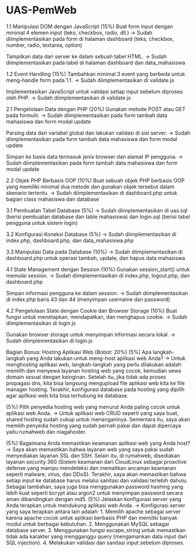 # UAS-PemWeb
1.1 Manipulasi DOM dengan JavaScript (15%)
Buat form input dengan minimal 4 elemen input (teks, checkbox, radio, dll.)
-> Sudah diimplementasikan pada form di halaman dashboard (teks, checkbox, number, radio, textarea, option)

Tampilkan data dari server ke dalam sebuah tabel HTML.
-> Sudah diimplementasikan pada tabel di halaman dashboard dan data_mahasiswa


1.2 Event Handling (15%)
Tambahkan minimal 3 event yang berbeda untuk meng-handle form pada 1.1.
-> Sudah diimplementasikan di validate.js

Implementasikan JavaScript untuk validasi setiap input sebelum diproses oleh PHP.
-> Sudah diimplementasikan di validate.js


2.1 Pengelolaan Data dengan PHP (20%)
Gunakan metode POST atau GET pada formulir.
-> Sudah diimplementasikan pada form tambah data mahasiswa dan form modal update

Parsing data dari variabel global dan lakukan validasi di sisi server.
-> Sudah diimplementasikan pada form tambah data mahasiswa dan form modal update

Simpan ke basis data termasuk jenis browser dan alamat IP pengguna.
-> Sudah diimplementasikan pada form tambah data mahasiswa dan form modal update


2.2 Objek PHP Berbasis OOP (10%)
Buat sebuah objek PHP berbasis OOP yang memiliki minimal dua metode dan gunakan objek tersebut dalam skenario tertentu.
-> Sudah diimplementasikan di dashboard.php untuk bagian class mahasiswa dan database


3.1 Pembuatan Tabel Database (5%)
-> Sudah diimplementasikan di uas.sql (berisi pembuatan database dan table mahasiswa) dan login.sql (berisi tabel pengguna untuk sistem login)


3.2 Konfigurasi Koneksi Database (5%)
-> Sudah diimplementasikan di index.php, dashboard.php, dan data_mahasiswa.php


3.3 Manipulasi Data pada Database (10%)
-> Sudah diimplementasikan di dashboard.php untuk operasi tambah, update, dan hapus data mahasiswa


4.1 State Management dengan Session (10%)
Gunakan session_start() untuk memulai session.
-> Sudah diimplementasikan di index.php, logout.php, dan dashboard.php

Simpan informasi pengguna ke dalam session.
-> Sudah diimplementasikan di index.php baris 43 dan 44 (menyimpan username dan password)


4.2 Pengelolaan State dengan Cookie dan Browser Storage (10%)
Buat fungsi untuk menetapkan, mendapatkan, dan menghapus cookie.
-> Sudah diimplementasikan di login.js

Gunakan browser storage untuk menyimpan informasi secara lokal.
-> Sudah diimplementasikan di login.js


Bagian Bonus: Hosting Aplikasi Web (Bobot: 20%)
(5%) Apa langkah-langkah yang Anda lakukan untuk meng-host aplikasi web Anda?
-> Untuk menghosting aplikasi web, langkah-langkah yang perlu dilakukan adalah memilih dan menyewa layanan hosting web yang cocok, kemudian sewa domain sesuai dengan keinginan. Setelah itu, jika tidak ada proses propagasi dns, kita bisa langsung mengupload file aplikasi web kita ke file manager hosting. Terakhir, konfigurasi database pada hosting yang dipilih agar aplikasi web kita bisa terhubung ke database.

(5%) Pilih penyedia hosting web yang menurut Anda paling cocok untuk aplikasi web Anda.
-> Untuk aplikasi web CRUD seperti yang saya buat, shared hosting sudah cukup untuk menanganinya. Sementara itu, saya akan memilih penyedia hosting yang sudah pernah pakai dan dapat dipercaya yaitu rumahweb dan niagahoster.

(5%) Bagaimana Anda memastikan keamanan aplikasi web yang Anda host?
-> Saya akan memastikan bahwa layanan web yang saya pakai sudah menyediakan layanan SSL dan SSH. Selain itu, di rumahweb, disediakan layanan security 360 (Sistem keamanan dari CloudLinux sebagai proactive defense yang mampu mendeteksi dan mematikan ancaman keamanan seperti malware, virus, dan DDoS). Terakhir, saya akan memastikan bahwa setiap input ke database harus melalui sanitasi dan validasi terlebih dahulu. Sebagai tambahan, saya juga bisa menggunakan password hashing yang lebih kuat seperti bcrypt atau argon2 untuk menyimpan password secara aman dibandingkan dengan md5.
(5%) Jelaskan konfigurasi server yang Anda terapkan untuk mendukung aplikasi web Anda.
-> Konfigurasi server yang saya terapkan antara lain adalah: 1. Memilih apache sebagai server karena apache cocok untuk aplikasi berbasis PHP dan memiliki banyak modul untuk berbagai kebutuhan. 2. Menggunakan MySQL sebagai database server. 3. Menggunakan fungsi escape_string untuk memastikan tidak ada karakter yang mengganggu query (mengamankan data input dari SQL injection). 4. Melakukan validasi dan sanitasi input sebelum diproses.

